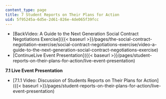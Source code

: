 ```yaml
---
content_type: page
title: 7 Student Reports on Their Plans for Action
uid: 5f95245a-6d5e-2d61-826e-4de065f39fcc
---
```


*   [BackVideo: A Guide to the Next Generation Social Contract Negotiations Exercise]({{< baseurl >}}/pages/the-social-contract-negotiation-exercise/social-contract-negotiations-exercise/video-a-guide-to-the-next-generation-social-contract-negotiations-exercise)
*   [ContinueLive Event Presentation]({{< baseurl >}}/pages/student-reports-on-their-plans-for-action/live-event-presentation)

**7.1 Live Event Presentation**

*   [7.1.1 Video: Discussion of Students Reports on Their Plans for Action]({{< baseurl >}}/pages/student-reports-on-their-plans-for-action/live-event-presentation)